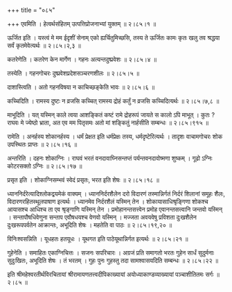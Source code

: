 +++
title = "०८५"

+++
एवमिति । हेत्वर्थसंहितम् उत्पत्तिप्रोजनाभ्यां युक्तम्  ॥  २।८५।१  ॥   

  

ऊर्जित इति । यस्त्वं मे मम ईदृशीं सेनाम् एको ह्यर्चितुमिच्छसि, तस्य ते ऊर्जितः कामः कृतः खलु तव श्रद्धया सर्वं कृतमेवेत्यर्थः  ॥  २।८५।२,३  ॥   

  

कतरेणेति । कतरेण केन मार्गेण । गहनः अत्यन्तदुष्प्रवेशः  ॥  २।८५।४  ॥   

  

तस्येति । गहनगोचरः दुष्प्रवेशप्रदेशसञ्चरणशीलः  ॥  २।८५।५  ॥   

  

दाशास्त्विति । अतो गहनविषया न काचिच्छङ्केति भावः  ॥  २।८५।६  ॥   

  

कच्चिदिति । रामस्य दुष्टः न व्रजसि कच्चित् रामस्य द्रोहं कर्तुं न व्रजसि कच्चिदित्यर्थः  ॥  २।८५।७,८  ॥   

  

माभूदिति । यत् यस्मिन् काले त्वया आशङ्कितं कष्टं रामे द्रोहरूपं जायते स कालो ऽपि माभूत् । कुतः ? राघवः मे ज्येष्ठो भ्राता, अत एव मम पितृसमः अतो मां शङ्कितुं नार्हसीति सम्बन्धः  ॥  २।८५।९१५  ॥   

  

रामेति । अनर्हस्य शोकानर्हस्य । धर्मं प्रेक्षत इति धर्मप्रेक्षः तस्य, धर्मदृष्टेरित्यर्थः । तादृशः वाचामगोचरः शोक उपस्थितः प्राप्तः  ॥  २।८५।१६  ॥   

  

अन्तरिति । दहनः शोकाग्निः । राघवं भरतं वनदावाघ्निसन्तप्तं पर्यन्तवनदावोष्मणा शुष्कम् । गूढो ऽग्निः कोटरसक्तो ऽग्निः  ॥  २।८५।१७  ॥   

  

प्रसृत इति । शोकाग्निसम्भवं स्वेदं प्रसृतः, भरत इति शेषः  ॥  २।८५।१८  ॥   

  

ध्याननिर्दरेत्यादिश्लोकद्वयमेकं वाक्यम् । ध्याननिर्दरशैलेन दरो विदारणं तस्मान्निर्गतं निर्दरं शिलानां समूहः शैलः, विदारणरहितस्थूलपाषाण इत्यर्थः । ध्यानमेव निर्दरशैलं यस्मिन् तेन । शोकायासाधिश्रृङ्गिणा शोकश्च आयासश्च आधिश्च ता एव श्रृङ्गाणि यस्मिन् तेन । प्रमोहानन्तसत्त्वेन प्रमोह एवानन्तसत्त्वानि जन्तवो यस्मिन् । सन्तापौषधिवेणुना सन्ताप एवौषधयश्च वेणवो यस्मिन् । मज्जता अवयवेषु प्रविशता दुःखशैलेन दुःखरूपपर्वतेन आक्रान्तः, अभूदिति शेषः । महतेति वा पाठः  ॥  २।८५।१९,२०  ॥   

  

विनिःश्वसन्निति । यूधहतः हतयूधः । यूथगत इति पाठेयूथान्निर्गत इत्यर्थः  ॥  २।८५।२१  ॥   

  

गुहेनेति । समाहितः एकाग्निचित्तः । सजनः सपरिचारः । अग्रजं प्रति समागतो भरतः गुहेन सार्धं सुदुर्मनाः सुदुःखितः, अभूदिति शेषः । तं भरतम् । गुहः पुनः गुहस्तु तदा सामश्वासयदिति सम्बन्धः  ॥  २।८५।२२  ॥   

  

इति श्रीमहेश्वरतीर्थविरचितायां श्रीरामायणतत्त्वदीपिकाख्यायां अयोध्याकाण्डव्याख्यायां पञ्चाशीतितमः सर्गः  ॥  २।८५  ॥   

  

  

  

